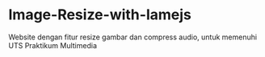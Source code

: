 # Image-Resize-with-lamejs
Website dengan fitur resize gambar dan compress audio, untuk memenuhi UTS Praktikum Multimedia
